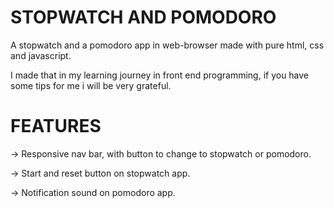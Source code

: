 # STOPWATCH AND POMODORO
A stopwatch and a pomodoro app in web-browser made with pure html, css and javascript.

I made that in my learning journey in front end programming, if you have some tips for me i will be very grateful.
# FEATURES
-> Responsive nav bar, with button to change to stopwatch or pomodoro.

-> Start and reset button on stopwatch app.

-> Notification sound on pomodoro app.
